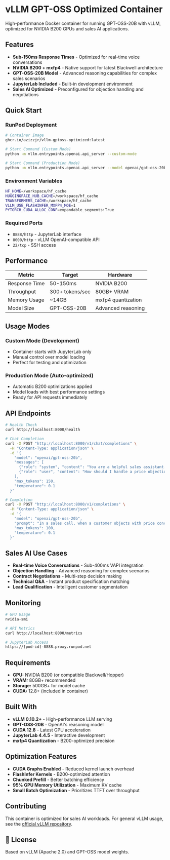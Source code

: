 # vLLM GPT-OSS Optimized Container

High-performance Docker container for running GPT-OSS-20B with vLLM, optimized for NVIDIA B200 GPUs and sales AI applications.

## Features

- **Sub-150ms Response Times** - Optimized for real-time voice conversations
- **NVIDIA B200 + mxfp4** - Native support for latest Blackwell architecture  
- **GPT-OSS-20B Model** - Advanced reasoning capabilities for complex sales scenarios
- **JupyterLab Included** - Built-in development environment
- **Sales AI Optimized** - Preconfigured for objection handling and negotiations

## Quick Start

### RunPod Deployment

```bash
# Container Image
ghcr.io/azizzjr/vllm-gptoss-optimized:latest

# Start Command (Custom Mode)
python -m vllm.entrypoints.openai.api_server --custom-mode

# Start Command (Production Mode)  
python -m vllm.entrypoints.openai.api_server --model openai/gpt-oss-20b --host 0.0.0.0 --port 8000
```

### Environment Variables

```bash
HF_HOME=/workspace/hf_cache
HUGGINGFACE_HUB_CACHE=/workspace/hf_cache
TRANSFORMERS_CACHE=/workspace/hf_cache
VLLM_USE_FLASHINFER_MXFP4_MOE=1
PYTORCH_CUDA_ALLOC_CONF=expandable_segments:True
```

### Required Ports

- `8888/http` - JupyterLab interface
- `8000/http` - vLLM OpenAI-compatible API
- `22/tcp` - SSH access

## Performance

| Metric | Target | Hardware |
|--------|--------|----------|
| Response Time | 50-150ms | NVIDIA B200 |
| Throughput | 300+ tokens/sec | 80GB+ VRAM |
| Memory Usage | ~14GB | mxfp4 quantization |
| Model Size | GPT-OSS-20B | Advanced reasoning |

## Usage Modes

### Custom Mode (Development)
- Container starts with JupyterLab only
- Manual control over model loading
- Perfect for testing and optimization

### Production Mode (Auto-optimized)
- Automatic B200 optimizations applied
- Model loads with best performance settings
- Ready for API requests immediately

## API Endpoints

```bash
# Health Check
curl http://localhost:8000/health

# Chat Completion
curl -X POST "http://localhost:8000/v1/chat/completions" \
  -H "Content-Type: application/json" \
  -d '{
    "model": "openai/gpt-oss-20b",
    "messages": [
      {"role": "system", "content": "You are a helpful sales assistant."},
      {"role": "user", "content": "How should I handle a price objection?"}
    ],
    "max_tokens": 150,
    "temperature": 0.1
  }'

# Completion
curl -X POST "http://localhost:8000/v1/completions" \
  -H "Content-Type: application/json" \
  -d '{
    "model": "openai/gpt-oss-20b",
    "prompt": "In a sales call, when a customer objects with price concerns, the best response is",
    "max_tokens": 100,
    "temperature": 0.1
  }'
```

## Sales AI Use Cases

- **Real-time Voice Conversations** - Sub-400ms VAPI integration
- **Objection Handling** - Advanced reasoning for complex scenarios
- **Contract Negotiations** - Multi-step decision making
- **Technical Q&A** - Instant product specification matching
- **Lead Qualification** - Intelligent customer segmentation

## Monitoring

```bash
# GPU Usage
nvidia-smi

# API Metrics  
curl http://localhost:8000/metrics

# JupyterLab Access
https://[pod-id]-8888.proxy.runpod.net
```

## Requirements

- **GPU:** NVIDIA B200 (or compatible Blackwell/Hopper)
- **VRAM:** 80GB+ recommended
- **Storage:** 500GB+ for model cache
- **CUDA:** 12.8+ (included in container)

## Built With

- **vLLM 0.10.2+** - High-performance LLM serving
- **GPT-OSS-20B** - OpenAI's reasoning model
- **CUDA 12.8** - Latest GPU acceleration
- **JupyterLab 4.4.5** - Interactive development
- **mxfp4 Quantization** - B200-optimized precision

## Optimization Features

- **CUDA Graphs Enabled** - Reduced kernel launch overhead
- **FlashInfer Kernels** - B200-optimized attention
- **Chunked Prefill** - Better batching efficiency  
- **95% GPU Memory Utilization** - Maximum KV cache
- **Small Batch Optimization** - Prioritizes TTFT over throughput

## Contributing

This container is optimized for sales AI workloads. For general vLLM usage, see the [official vLLM repository](https://github.com/vllm-project/vllm).

## 📄 License

Based on vLLM (Apache 2.0) and GPT-OSS model weights.

